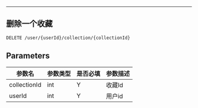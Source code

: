 
---
## 删除一个收藏

```
DELETE /user/{userId}/collection/{collectionId}
```

## Parameters

|参数名|参数类型|是否必填|参数描述|
|-----|--------|-------|--------|
|collectionId|int|Y|收藏Id|
|userId|int|Y|用户id|
